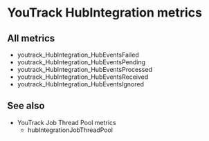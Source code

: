 # YouTrack HubIntegration metrics

## All metrics

- youtrack_HubIntegration_HubEventsFailed
- youtrack_HubIntegration_HubEventsPending
- youtrack_HubIntegration_HubEventsProcessed
- youtrack_HubIntegration_HubEventsReceived
- youtrack_HubIntegration_HubEventsIgnored

## See also

- YouTrack Job Thread Pool metrics
  - hubIntegrationJobThreadPool